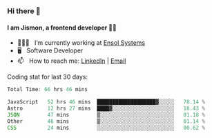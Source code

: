 ### Hi there 👋

#### I am Jismon, a frontend developer 👦🏻

- 🧑🏻‍💻   &nbsp; I’m currently working at <a href='https://www.ensolsystems.com/' target="_blank">Ensol Systems</a>
- 🖥   &nbsp; Software Developer
- 📫   &nbsp; How to reach me: <a href='https://www.linkedin.com/in/jismonthomas/'>LinkedIn</a> | <a href='mailto:hellojismonthomas@gmail.com'>Email</a>

Coding stat for last 30 days:
<!--START_SECTION:waka-->

```javascript
Total Time: 66 hrs 46 mins

JavaScript   52 hrs 46 mins  ███████████████████▓░░░░░   78.14 %
Astro        12 hrs 27 mins  ████▓░░░░░░░░░░░░░░░░░░░░   18.43 %
JSON         47 mins         ▒░░░░░░░░░░░░░░░░░░░░░░░░   01.18 %
Other        46 mins         ▒░░░░░░░░░░░░░░░░░░░░░░░░   01.14 %
CSS          24 mins         ░░░░░░░░░░░░░░░░░░░░░░░░░   00.62 %
```

<!--END_SECTION:waka-->

<!--
**jismonthomas/jismonthomas** is a ✨ _special_ ✨ repository because its `README.md` (this file) appears on your GitHub profile.

Here are some ideas to get you started:

- 🔭 I’m currently working on ...
- 🌱 I’m currently learning ...
- 👯 I’m looking to collaborate on ...
- 🤔 I’m looking for help with ...
- 💬 Ask me about ...
- 📫 How to reach me: ...
- 😄 Pronouns: ...
- ⚡ Fun fact: ...
-->
